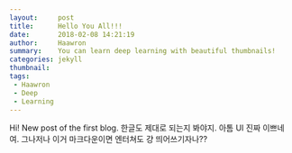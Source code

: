 ```yaml
---
layout:     post
title:      Hello You All!!!
date:       2018-02-08 14:21:19
author:     Haawron
summary:    You can learn deep learning with beautiful thumbnails!
categories: jekyll
thumbnail:  
tags:
 - Haawron
 - Deep
 - Learning
---
```



Hi! New post of the first blog.
한글도 제대로 되는지 봐야지.
아톰 UI 진짜 이쁘네여.
그나저나 이거 마크다운이면 엔터쳐도 걍 띄어쓰기자나??
